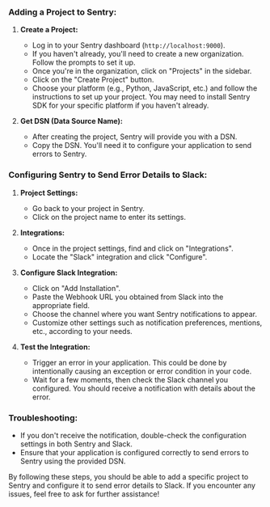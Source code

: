 
### Adding a Project to Sentry:

1. **Create a Project:**
   - Log in to your Sentry dashboard (`http://localhost:9000`).
   - If you haven't already, you'll need to create a new organization. Follow the prompts to set it up.
   - Once you're in the organization, click on "Projects" in the sidebar.
   - Click on the "Create Project" button.
   - Choose your platform (e.g., Python, JavaScript, etc.) and follow the instructions to set up your project. You may need to install Sentry SDK for your specific platform if you haven't already.

2. **Get DSN (Data Source Name):**
   - After creating the project, Sentry will provide you with a DSN.
   - Copy the DSN. You'll need it to configure your application to send errors to Sentry.

### Configuring Sentry to Send Error Details to Slack:

1. **Project Settings:**
   - Go back to your project in Sentry.
   - Click on the project name to enter its settings.

2. **Integrations:**
   - Once in the project settings, find and click on "Integrations".
   - Locate the "Slack" integration and click "Configure".

3. **Configure Slack Integration:**
   - Click on "Add Installation".
   - Paste the Webhook URL you obtained from Slack into the appropriate field.
   - Choose the channel where you want Sentry notifications to appear.
   - Customize other settings such as notification preferences, mentions, etc., according to your needs.

4. **Test the Integration:**
   - Trigger an error in your application. This could be done by intentionally causing an exception or error condition in your code.
   - Wait for a few moments, then check the Slack channel you configured. You should receive a notification with details about the error.

### Troubleshooting:

- If you don't receive the notification, double-check the configuration settings in both Sentry and Slack.
- Ensure that your application is configured correctly to send errors to Sentry using the provided DSN.

By following these steps, you should be able to add a specific project to Sentry and configure it to send error details to Slack. If you encounter any issues, feel free to ask for further assistance!
